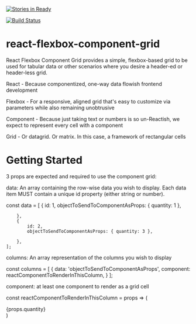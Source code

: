 [![Stories in Ready](https://badge.waffle.io/adron-orange/react-component-grid.png?label=ready&title=Ready)](https://waffle.io/adron-orange/react-component-grid)

[![Build Status](https://travis-ci.org/jonnyohjonnyo/react-component-grid.svg?branch=master)](https://travis-ci.org/jonnyohjonnyo/react-component-grid)

# react-flexbox-component-grid
React Flexbox Component Grid provides a simple, flexbox-based grid to be used for tabular data or other scenarios where you desire a header-ed or header-less grid.

React - Because componentized, one-way data flowish frontend development

Flexbox - For a responsive, aligned grid that's easy to customize via parameters while also remaining unobtrusive

Component - Because just taking text or numbers is so un-Reactish, we expect to represent every cell with a component

Grid - Or datagrid. Or matrix. In this case, a framework of rectangular cells

# Getting Started

3 props are expected and required to use the component grid:

data: An array containing the row-wise data you wish to display. Each data item MUST contain a unique id property (either string or number).

const data = [
        {
            id: 1,
            objectToSendToComponentAsProps: { quantity: 1 },
            
        },
        {
            id: 2,
            objectToSendToComponentAsProps: { quantity: 3 },
            
        },
    ];

columns: An array representation of the columns you wish to display

const columns = [
        {
            data: 'objectToSendToComponentAsProps',
            component: reactComponentToRenderInThisColumn,
        }
    ];

component: at least one component to render as a grid cell

const reactComponentToRenderInThisColumn = props => (
  <div>{props.quantity}</div>
)



